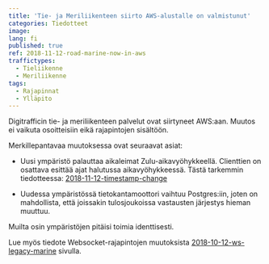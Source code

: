 ```yaml
---
title: 'Tie- ja Meriliikenteen siirto AWS-alustalle on valmistunut'
categories: Tiedotteet
image: 
lang: fi
published: true
ref: 2018-11-12-road-marine-now-in-aws
traffictypes:
  - Tieliikenne
  - Meriliikenne
tags:
  - Rajapinnat
  - Ylläpito
---
```


Digitrafficin tie- ja meriliikenteen palvelut ovat siirtyneet AWS:aan. 
Muutos ei vaikuta osoitteisiin eikä rajapintojen sisältöön.

Merkillepantavaa muutoksessa ovat seuraavat asiat:

* Uusi ympäristö palauttaa aikaleimat Zulu-aikavyöhykkeellä. Clienttien on osattava esittää ajat 
halutussa aikavyöhykkeessä. Tästä tarkemmin tiedotteessa: [2018-11-12-timestamp-change](http://www.digitraffic.fi/tiedotteet/2018/11/12/timestamp-change.html)

* Uudessa ympäristössä tietokantamoottori vaihtuu Postgres:iin, joten on mahdollista, että
joissakin tulosjoukoissa vastausten järjestys hieman muuttuu.
 
Muilta osin ympäristöjen pitäisi toimia identtisesti.

Lue myös tiedote  Websocket-rajapintojen muutoksista
[2018-10-12-ws-legacy-marine](http://www.digitraffic.fi/tiedotteet/2018/10/12/ws-legacy-marine.html) 
sivulla.